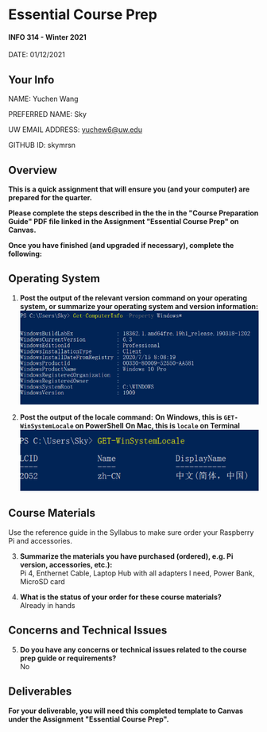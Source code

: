 # Essential Course Prep
#### INFO 314  - Winter 2021

DATE: 01/12/2021

## Your Info

NAME: Yuchen Wang 

PREFERRED NAME: Sky

UW EMAIL ADDRESS: yuchew6@uw.edu  

GITHUB ID: skymrsn  

## Overview  
**This is a quick assignment that will ensure you (and your computer) are prepared for the quarter.**  

**Please complete the steps described in the the in the "Course Preparation Guide" PDF file linked in the Assignment "Essential Course Prep" on Canvas.**  

**Once you have finished (and upgraded if necessary), complete the following:**  

## Operating System

1. **Post the output of the relevant version command on your operating system, or summarize your operating system and version information:**  
![windows_Version](./windowVersion.png)
   

2. **Post the output of the locale command:**
    **On Windows, this is `GET-WinSystemLocale` on PowerShell** 
    **On Mac, this is `locale` on Terminal** <br/>
![locale](./locale.png)
   


## Course Materials

Use the reference guide in the Syllabus to make sure order your Raspberry Pi and accessories.

3. **Summarize the materials you have purchased (ordered), e.g. Pi version, accessories, etc.):** <br/>
Pi 4, Enthernet Cable, Laptop Hub with all adapters I need, Power Bank, MicroSD card



4. **What is the status of your order for these course materials?**  <br/> 
Already in hands
   

## Concerns and Technical Issues  
5. **Do you have any concerns or technical issues related to the course prep guide or requirements?**  <br/>  No

   

## Deliverables  
**For your deliverable, you will need this completed template to Canvas under the Assignment "Essential Course Prep".**  
